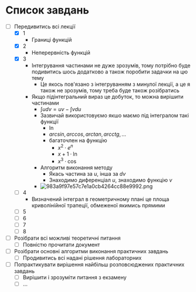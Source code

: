 # Список завдань

- [ ] Передивитись всі лекції
  - [x] 1
    - Границі функцій
  - [x] 2
    - Неперервність функцій
  - [x] 3
    - Інтегрування частинами не дуже зрозумів, тому потрібно буде подивитись шось додатково а також поробити задачки на цю тему
      - Це якось пов'язано з інтегруванням з минулої лекції, а це я також не зрозумів, тому треба буде також розібратись
    - Якщо підінтегральний вираз це добуток, то можна вирішити частинами
      - $\displaystyle\int udv=uv-\int vdu$
      - Зазвичай використовуємо якшо маємо під інтегралом такі функції
        - $\displaystyle \ln$
        - $\displaystyle arcsin, arccos, arctan, arcctg, ...$
        - багаточлен на функцію
          - $\displaystyle x^2\cdot e^n$
          - $\displaystyle x+1\cdot \ln$
          - $\displaystyle x^3\cdot \cos$
      - Алгоритм виконання методу
        - Якась частина за $\displaystyle u$, інша за $\displaystyle dv$
        - Знаходимо диференціал $\displaystyle u$, знаходимо функцію $\displaystyle v$
      - ![983a9f97e57c7e1a0cb4264cc88e9992.png](:/daf1e38fc82c4a109acd5920a810f041)
  - [ ] 4
    - Визначений інтеграл в геометричному плані це площа криволінійної трапеції, обмеженої якимись прямими
  - [ ] 5
  - [ ] 6
  - [ ] 7
  - [ ] 8
- [ ] Розібрати всі можливі теоретичні питання
  - [ ] Повністю прочитати документ
- [ ] Розібрати основні алгоритми виконання практичних завдань
  - [ ] Продивитись всі надані рішення лабораторних
- [ ] Попрактикувати вирішення найбільш розповсюджених практичних завдань
  - [ ] Вирішити і зрозуміти питання з екзамену
  - [ ] ...
